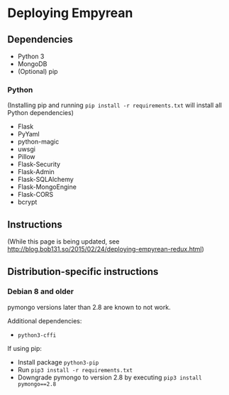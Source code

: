 # Deploying Empyrean

## Dependencies
* Python 3  
* MongoDB  
* (Optional) pip  

### Python
(Installing pip and running ```pip install -r requirements.txt``` will install all Python dependencies)  

* Flask
* PyYaml
* python-magic
* uwsgi
* Pillow
* Flask-Security
* Flask-Admin
* Flask-SQLAlchemy
* Flask-MongoEngine
* Flask-CORS
* bcrypt

## Instructions  
(While this page is being updated, see http://blog.bob131.so/2015/02/24/deploying-empyrean-redux.html)

## Distribution-specific instructions

### Debian 8 and older

pymongo versions later than 2.8 are known to not work.

Additional dependencies:

* ```python3-cffi```

If using pip:

* Install package ```python3-pip```
* Run ```pip3 install -r requirements.txt```  
* Downgrade pymongo to version 2.8 by executing ```pip3 install pymongo==2.8```
